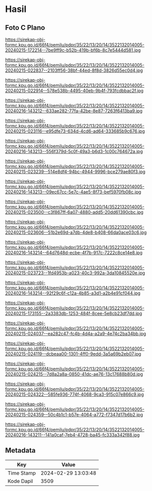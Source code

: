 # Hasil

## Foto C Plano

https://sirekap-obj-formc.kpu.go.id/66f4/pemilu/pdpr/35/22/13/20/14/3522132014005-20240215-172214--7be9ff9c-b52b-419b-bf6b-8c7e5444d581.jpg

https://sirekap-obj-formc.kpu.go.id/66f4/pemilu/pdpr/35/22/13/20/14/3522132014005-20240215-022837--2103ff56-38bf-44ed-8f8d-3826d55ec0d4.jpg

https://sirekap-obj-formc.kpu.go.id/66f4/pemilu/pdpr/35/22/13/20/14/3522132014005-20240215-022914--578e538b-4495-40eb-9b4f-793fcdbbac2f.jpg

https://sirekap-obj-formc.kpu.go.id/66f4/pemilu/pdpr/35/22/13/20/14/3522132014005-20240216-143212--633ae282-77fa-42be-8e87-7263f6413ba9.jpg

https://sirekap-obj-formc.kpu.go.id/66f4/pemilu/pdpr/35/22/13/20/14/3522132014005-20240215-023116--e95dfe73-634d-4cd6-ad64-333685b9c676.jpg

https://sirekap-obj-formc.kpu.go.id/66f4/pemilu/pdpr/35/22/13/20/14/3522132014005-20240216-143213--556f379d-5c0f-49a3-b6d3-1c00c764672a.jpg

https://sirekap-obj-formc.kpu.go.id/66f4/pemilu/pdpr/35/22/13/20/14/3522132014005-20240215-023239--514e8df4-94bc-4944-9996-bce279ae80f3.jpg

https://sirekap-obj-formc.kpu.go.id/66f4/pemilu/pdpr/35/22/13/20/14/3522132014005-20240216-143213--09ec67cc-5e7c-4ae5-8f73-bef5970fb08c.jpg

https://sirekap-obj-formc.kpu.go.id/66f4/pemilu/pdpr/35/22/13/20/14/3522132014005-20240215-023500--c3f867ff-6a07-4880-add5-20dd61390cbc.jpg

https://sirekap-obj-formc.kpu.go.id/66f4/pemilu/pdpr/35/22/13/20/14/3522132014005-20240215-023606--51b2e69d-a7db-4de8-b408-66da0ace03c6.jpg

https://sirekap-obj-formc.kpu.go.id/66f4/pemilu/pdpr/35/22/13/20/14/3522132014005-20240216-143214--64d7648d-ecbe-4f7b-917c-7222c8ce14e8.jpg

https://sirekap-obj-formc.kpu.go.id/66f4/pemilu/pdpr/35/22/13/20/14/3522132014005-20240215-023723--1fd4953b-a023-40c3-992a-3da10845520e.jpg

https://sirekap-obj-formc.kpu.go.id/66f4/pemilu/pdpr/35/22/13/20/14/3522132014005-20240216-143214--92f29c6f-c12a-4b85-a3d1-a2b4e91cf044.jpg

https://sirekap-obj-formc.kpu.go.id/66f4/pemilu/pdpr/35/22/13/20/14/3522132014005-20240215-173155--2a3383db-1253-484f-8cee-5e8cb23df7dd.jpg

https://sirekap-obj-formc.kpu.go.id/66f4/pemilu/pdpr/35/22/13/20/14/3522132014005-20240215-024037--ea282c47-fc4b-4d4a-a2a9-4e74c2ba34bb.jpg

https://sirekap-obj-formc.kpu.go.id/66f4/pemilu/pdpr/35/22/13/20/14/3522132014005-20240215-024119--dcbeaa00-1301-4ff0-9edd-3a5a69b2eb07.jpg

https://sirekap-obj-formc.kpu.go.id/66f4/pemilu/pdpr/35/22/13/20/14/3522132014005-20240215-024215--7d8a2a8a-0850-41dc-ae76-13c17688b80d.jpg

https://sirekap-obj-formc.kpu.go.id/66f4/pemilu/pdpr/35/22/13/20/14/3522132014005-20240215-024322--585fe936-774f-4068-9ca3-915c07e866c9.jpg

https://sirekap-obj-formc.kpu.go.id/66f4/pemilu/pdpr/35/22/13/20/14/3522132014005-20240215-024359--50c4b1c1-b57e-4064-a772-f7347d17b6b2.jpg

https://sirekap-obj-formc.kpu.go.id/66f4/pemilu/pdpr/35/22/13/20/14/3522132014005-20240216-143211--141a0caf-7eb4-4728-ba45-fc333a342f88.jpg


## Metadata

| Key        | Value               |
| ---------- | ------------------- |
| Time Stamp | 2024-02-29 13:03:48 |
| Kode Dapil | 3509                |



